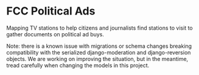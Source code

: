 # FCC Political Ads
Mapping TV stations to help citizens and journalists find stations to visit to gather documents on political ad buys.

Note: there is a known issue with migrations or schema changes breaking compatibility with the serialized django-moderation and django-reversion objects.
We are working on improving the situation, but in the meantime, tread carefully when changing the models in this project.
